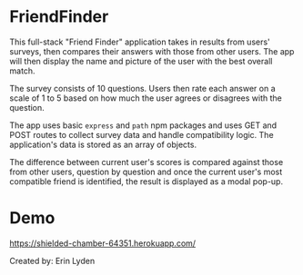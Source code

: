 # FriendFinder

This full-stack "Friend Finder" application takes in results from users' surveys, then compares their answers with those from other users. The app will then display the name and picture of the user with the best overall match.

The survey consists of 10 questions. Users then rate each answer on a scale of 1 to 5 based on how much the user agrees or disagrees with the question.

The app uses basic `express` and `path` npm packages and uses GET and POST routes to collect survey data and handle compatibility logic. The application's data is stored as an array of objects. 

The difference between current user's scores is compared against those from other users, question by question and once the current user's most compatible friend is identified, the result is displayed as a modal pop-up.

# Demo
https://shielded-chamber-64351.herokuapp.com/

Created by: Erin Lyden 
